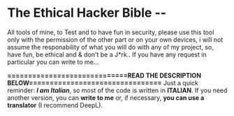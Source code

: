 # The Ethical Hacker Bible -- 
All tools of mine, to Test and to have fun in security, please use this tool only with the permission of the other part or on your own devices, i will not assume the responability of what you will do with any of my project, so, have fun, be ethical and &amp; don't be a J*rk..
If you have any request in particular you can write to me...

**=============================READ THE DESCRIPTION BELOW================================**
Just a quick reminder: _**I am Italian**_, so most of the code is written in **ITALIAN**. If you need another version, you can **write to me** or, if necessary, **you can use a translator** (I recommend DeepL).
